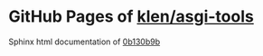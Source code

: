 GitHub Pages of [klen/asgi-tools](https://github.com/klen/asgi-tools.git)
===
Sphinx html documentation of [0b130b9b](https://github.com/klen/asgi-tools/tree/0b130b9b392cb56a865a9da7fada549428ce1eca)
